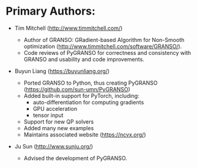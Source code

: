 # Primary Authors:

* Tim Mitchell (http://www.timmitchell.com/)
    * Author of GRANSO: GRadient-based Algorithm for Non-Smooth optimization
      (http://www.timmitchell.com/software/GRANSO/).
    * Code reviews of PyGRANSO for correctness and consistency with GRANSO and
      usability and code improvements.

* Buyun Liang (https://buyunliang.org/)
    * Ported GRANSO to Python, thus creating PyGRANSO (https://github.com/sun-umn/PyGRANSO)
    * Added built-in support for PyTorch, including:
        * auto-differentiation for computing gradients
        * GPU acceleration
        * tensor input
    * Support for new QP solvers
    * Added many new examples
    * Maintains associated website (https://ncvx.org/)

* Ju Sun (http://www.sunju.org/)
    * Advised the development of PyGRANSO.
